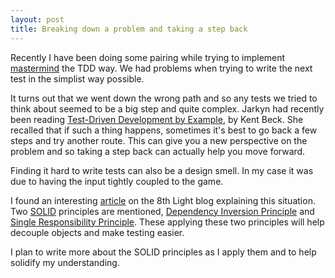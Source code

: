 ```yaml
---
layout: post
title: Breaking down a problem and taking a step back
---
```


Recently I have been doing some pairing while trying to implement [mastermind][1] the TDD way.
We had problems when trying to write the next test in the simplist way possible.

It turns out that we went down the wrong path and so any tests we tried to think about seemed to be a big step and quite complex. Jarkyn had recently been reading [Test-Driven Development by Example][2], by Kent Beck. She recalled that if such a thing happens, sometimes it's best to go back a few steps and try another route.
This can give you a new perspective on the problem and so taking a step back can actually help you move forward.

Finding it hard to write tests can also be a design smell. In my case it was due to having the input tightly coupled to the game.

I found an interesting [article][3] on the 8th Light blog explaining this situation. 
Two [SOLID][4] principles are mentioned, [Dependency Inversion Principle][5] and [Single Responsibility Principle][6]. These applying these two principles will help decouple objects and make testing easier.

I plan to write more about the SOLID principles as I apply them and to help solidify my understanding.

[1]: http://en.wikipedia.org/wiki/Mastermind_%28board_game%29
[2]: http://www.amazon.co.uk/Driven-Development-Addison-Wesley-Signature-Series/dp/0321146530
[3]: http://blog.8thlight.com/josh-cheek/2011/10/01/testing-code-thats-hard-to-test.html
[4]: http://en.wikipedia.org/wiki/SOLID_%28object-oriented_design%29
[5]: http://en.wikipedia.org/wiki/Dependency_inversion_principle
[6]: http://en.wikipedia.org/wiki/Single_responsibility_principle
